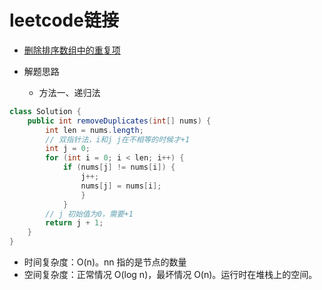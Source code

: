 # leetcode链接

- [删除排序数组中的重复项](https://leetcode-cn.com/problems/remove-duplicates-from-sorted-array/submissions/)

- 解题思路
    * 方法一、递归法
```java
class Solution {
    public int removeDuplicates(int[] nums) {
        int len = nums.length;
        // 双指针法，i和j j在不相等的时候才+1
        int j = 0;
        for (int i = 0; i < len; i++) {
            if (nums[j] != nums[i]) {
                j++;
                nums[j] = nums[i]; 
                }
            } 
        // j 初始值为0，需要+1
        return j + 1;    
    }  
}
```
- 时间复杂度：O(n)。nn 指的是节点的数量
- 空间复杂度：正常情况 O(log n)，最坏情况 O(n)。运行时在堆栈上的空间。